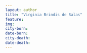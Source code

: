 ```yaml
---
layout: author
title: "Virginia Brindis de Salas"
feature: 
img:
city-born: 
date-born: 
city-death: 
date-death:
---
```

